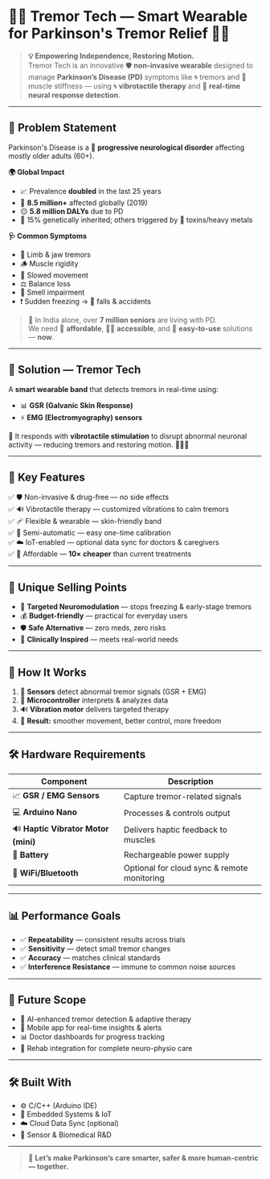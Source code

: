#  🤖✨ Tremor Tech — Smart Wearable for Parkinson's Tremor Relief 🧠💪

> **💡 Empowering Independence, Restoring Motion.**  
Tremor Tech is an innovative 🛡️ **non-invasive wearable** designed to manage **Parkinson’s Disease (PD)** symptoms like 🌀 tremors and 💢 muscle stiffness — using 🌀 **vibrotactile therapy** and 🧠 **real-time neural response detection**.

---

## 📌 Problem Statement

Parkinson's Disease is a 🧬 **progressive neurological disorder** affecting mostly older adults (60+).

**🌍 Global Impact**
- 📈 Prevalence **doubled** in the last 25 years  
- 👥 **8.5 million+** affected globally (2019)  
- 😔 **5.8 million DALYs** due to PD  
- 🧬 15% genetically inherited; others triggered by 🧪 toxins/heavy metals  

**🩺 Common Symptoms**
- 🤲 Limb & jaw tremors  
- 🪵 Muscle rigidity  
- 🐢 Slowed movement  
- ⚖️ Balance loss  
- 👃 Smell impairment  
- ❗ Sudden freezing → 🤕 falls & accidents  

> 🧓 In India alone, over **7 million seniors** are living with PD.  
We need 💸 **affordable**, 🧏‍♂️ **accessible**, and 🧰 **easy-to-use** solutions — **now**.

---

## 🚀 Solution — Tremor Tech

A **smart wearable band** that detects tremors in real-time using:
- 📊 **GSR (Galvanic Skin Response)**
- ⚡ **EMG (Electromyography) sensors**

🔁 It responds with **vibrotactile stimulation** to disrupt abnormal neuronal activity — reducing tremors and restoring motion. 🧘‍♀️🦾

---

## 🌟 Key Features

✅ 🛡️ Non-invasive & drug-free — no side effects  
✅ 🔊 Vibrotactile therapy — customized vibrations to calm tremors  
✅ 🩹 Flexible & wearable — skin-friendly band  
✅ 🧠 Semi-automatic — easy one-time calibration  
✅ ☁️ IoT-enabled — optional data sync for doctors & caregivers  
✅ 💸 Affordable — **10× cheaper** than current treatments  

---

## 💎 Unique Selling Points

- 🎯 **Targeted Neuromodulation** — stops freezing & early-stage tremors  
- 💰 **Budget-friendly** — practical for everyday users  
- 🛡️ **Safe Alternative** — zero meds, zero risks  
- 🧠 **Clinically Inspired** — meets real-world needs  

---

## 🔬 How It Works

1. 🧪 **Sensors** detect abnormal tremor signals (GSR + EMG)  
2. 🧠 **Microcontroller** interprets & analyzes data  
3. 🔊 **Vibration motor** delivers targeted therapy  
4. 🧘 **Result:** smoother movement, better control, more freedom  

---

## 🛠️ Hardware Requirements

| Component               | Description                                  |
|-------------------------|----------------------------------------------|
| 📈 **GSR / EMG Sensors**| Capture tremor-related signals               |
| 💻 **Arduino Nano**     | Processes & controls output                  |
| 🔊 **Haptic Vibrator Motor (mini)**  | Delivers haptic feedback to muscles          |
| 🔋 **Battery**          | Rechargeable power supply                    |
| 📡 **WiFi/Bluetooth**   | Optional for cloud sync & remote monitoring  |

---

## 📊 Performance Goals

- ✅ **Repeatability** — consistent results across trials  
- ✅ **Sensitivity** — detect small tremor changes  
- ✅ **Accuracy** — matches clinical standards  
- ✅ **Interference Resistance** — immune to common noise sources  

---

## 🔮 Future Scope

- 🚀 AI-enhanced tremor detection & adaptive therapy  
- 📱 Mobile app for real-time insights & alerts  
- 📊 Doctor dashboards for progress tracking  
- 🧘 Rehab integration for complete neuro-physio care  

---

## 🛠 Built With

- ⚙️ C/C++ (Arduino IDE)  
- 🔌 Embedded Systems & IoT  
- ☁️ Cloud Data Sync (optional)  
- 🧠 Sensor & Biomedical R&D  

---

> 🧠 **Let’s make Parkinson’s care smarter, safer & more human-centric — together.**
